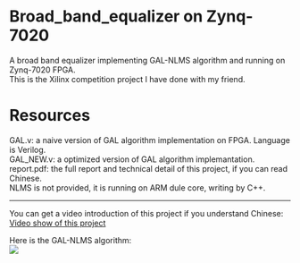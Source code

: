 # Broad_band_equalizer on Zynq-7020
A broad band equalizer implementing GAL-NLMS algorithm and running on Zynq-7020 FPGA.    
This is the Xilinx competition project I have done with my friend.       

# Resources
GAL.v: a naive version of GAL algorithm implementation on FPGA. Language is Verilog.         
GAL_NEW.v: a optimized version of GAL algorithm implemantation.    
report.pdf: the full report and technical detail of this project, if you can read Chinese.    
NLMS is not provided, it is running on ARM dule core, writing by C++.     

---
You can get a video introduction of this project if you understand Chinese:     
[Video show of this project](https://v.youku.com/v_show/id_XNTczODM1MzUy.html)      
      

Here is the GAL-NLMS algorithm:    
![](https://github.com/stephenkung/broad_band_equalizer/blob/master/GAL-NLMS.png)
